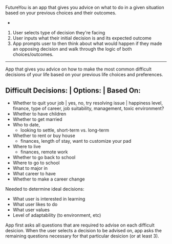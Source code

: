 FutureYou is an app that gives you advice on what to do in a given situation based on your previous choices and their outcomes.


-


1. User selects type of decision they're facing
2. User inputs what their initial decision is and its expected outcome
3. App prompts user to then think about what would happen if they made an opposing decision and walk through the logic of both choices/outcomes.

_____

App that gives you advice on how to make the most common difficult decisions of your life based on your previous life choices and preferences.


Difficult Decisions:              | Options:                      | Based On:
------------------------------------------------------------------------------------------
- Whether to quit your job        | yes, no, try resolving issue  | happiness level, finance, type of career,
                                                                    job suitability, management, toxic environment?
- Whether to have children
- Whether to get married
- Who to date,
	* looking to settle, short-term vs. long-term
- Whether to rent or buy house
	* finances, length of stay, want to customize your pad
- Where to live
	* finances, remote work
- Whether to go back to school
- Where to go to school
- What to major in
- What career to have
- Whether to make a career change


Needed to determine ideal decisions:
- What user is interested in learning
- What user likes to do
- What user values
- Level of adaptability (to environment, etc)

App first asks all questions that are required to advise on each difficult desicion. When the user selects a decision to be advised on, app asks the remaining questions necessary for that particular desicion (or at least 3).